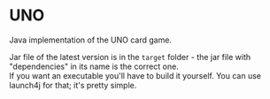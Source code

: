 # UNO
Java implementation of the UNO card game.

Jar file of the latest version is in the `target` folder - the jar file with "dependencies" in its name is the correct one. \
If you want an executable you'll have to build it yourself. You can use launch4j for that; it's pretty simple.
